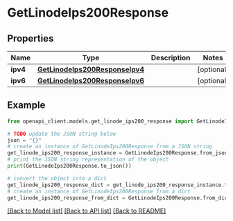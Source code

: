 # GetLinodeIps200Response


## Properties

Name | Type | Description | Notes
------------ | ------------- | ------------- | -------------
**ipv4** | [**GetLinodeIps200ResponseIpv4**](GetLinodeIps200ResponseIpv4.md) |  | [optional] 
**ipv6** | [**GetLinodeIps200ResponseIpv6**](GetLinodeIps200ResponseIpv6.md) |  | [optional] 

## Example

```python
from openapi_client.models.get_linode_ips200_response import GetLinodeIps200Response

# TODO update the JSON string below
json = "{}"
# create an instance of GetLinodeIps200Response from a JSON string
get_linode_ips200_response_instance = GetLinodeIps200Response.from_json(json)
# print the JSON string representation of the object
print(GetLinodeIps200Response.to_json())

# convert the object into a dict
get_linode_ips200_response_dict = get_linode_ips200_response_instance.to_dict()
# create an instance of GetLinodeIps200Response from a dict
get_linode_ips200_response_from_dict = GetLinodeIps200Response.from_dict(get_linode_ips200_response_dict)
```
[[Back to Model list]](../README.md#documentation-for-models) [[Back to API list]](../README.md#documentation-for-api-endpoints) [[Back to README]](../README.md)


